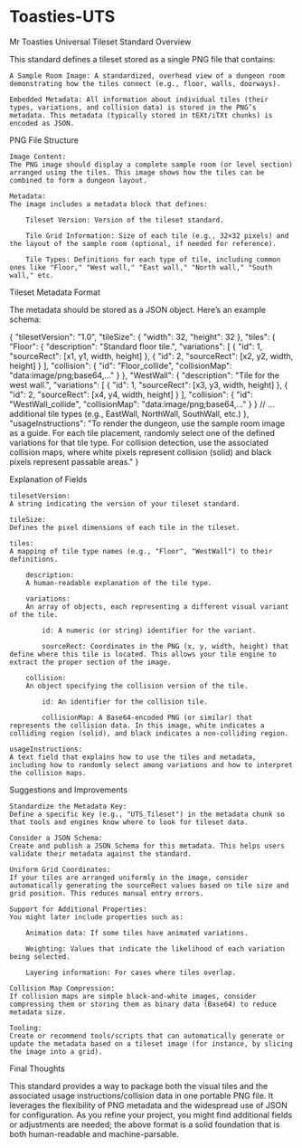 # Toasties-UTS
Mr Toasties Universal Tileset Standard
Overview

This standard defines a tileset stored as a single PNG file that contains:

    A Sample Room Image: A standardized, overhead view of a dungeon room demonstrating how the tiles connect (e.g., floor, walls, doorways).

    Embedded Metadata: All information about individual tiles (their types, variations, and collision data) is stored in the PNG’s metadata. This metadata (typically stored in tEXt/iTXt chunks) is encoded as JSON.

PNG File Structure

    Image Content:
    The PNG image should display a complete sample room (or level section) arranged using the tiles. This image shows how the tiles can be combined to form a dungeon layout.

    Metadata:
    The image includes a metadata block that defines:

        Tileset Version: Version of the tileset standard.

        Tile Grid Information: Size of each tile (e.g., 32×32 pixels) and the layout of the sample room (optional, if needed for reference).

        Tile Types: Definitions for each type of tile, including common ones like "Floor," "West wall," "East wall," "North wall," "South wall," etc.

Tileset Metadata Format

The metadata should be stored as a JSON object. Here’s an example schema:

{
  "tilesetVersion": "1.0",
  "tileSize": { "width": 32, "height": 32 },
  "tiles": {
    "Floor": {
      "description": "Standard floor tile.",
      "variations": [
        { "id": 1, "sourceRect": [x1, y1, width, height] },
        { "id": 2, "sourceRect": [x2, y2, width, height] }
      ],
      "collision": {
        "id": "Floor_collide",
        "collisionMap": "data:image/png;base64,..."
      }
    },
    "WestWall": {
      "description": "Tile for the west wall.",
      "variations": [
        { "id": 1, "sourceRect": [x3, y3, width, height] },
        { "id": 2, "sourceRect": [x4, y4, width, height] }
      ],
      "collision": {
        "id": "WestWall_collide",
        "collisionMap": "data:image/png;base64,..."
      }
    }
    // ... additional tile types (e.g., EastWall, NorthWall, SouthWall, etc.)
  },
  "usageInstructions": "To render the dungeon, use the sample room image as a guide. For each tile placement, randomly select one of the defined variations for that tile type. For collision detection, use the associated collision maps, where white pixels represent collision (solid) and black pixels represent passable areas."
}

Explanation of Fields

    tilesetVersion:
    A string indicating the version of your tileset standard.

    tileSize:
    Defines the pixel dimensions of each tile in the tileset.

    tiles:
    A mapping of tile type names (e.g., "Floor", "WestWall") to their definitions.

        description:
        A human-readable explanation of the tile type.

        variations:
        An array of objects, each representing a different visual variant of the tile.

            id: A numeric (or string) identifier for the variant.

            sourceRect: Coordinates in the PNG (x, y, width, height) that define where this tile is located. This allows your tile engine to extract the proper section of the image.

        collision:
        An object specifying the collision version of the tile.

            id: An identifier for the collision tile.

            collisionMap: A Base64-encoded PNG (or similar) that represents the collision data. In this image, white indicates a colliding region (solid), and black indicates a non-colliding region.

    usageInstructions:
    A text field that explains how to use the tiles and metadata, including how to randomly select among variations and how to interpret the collision maps.

Suggestions and Improvements

    Standardize the Metadata Key:
    Define a specific key (e.g., "UTS_Tileset") in the metadata chunk so that tools and engines know where to look for tileset data.

    Consider a JSON Schema:
    Create and publish a JSON Schema for this metadata. This helps users validate their metadata against the standard.

    Uniform Grid Coordinates:
    If your tiles are arranged uniformly in the image, consider automatically generating the sourceRect values based on tile size and grid position. This reduces manual entry errors.

    Support for Additional Properties:
    You might later include properties such as:

        Animation data: If some tiles have animated variations.

        Weighting: Values that indicate the likelihood of each variation being selected.

        Layering information: For cases where tiles overlap.

    Collision Map Compression:
    If collision maps are simple black-and-white images, consider compressing them or storing them as binary data (Base64) to reduce metadata size.

    Tooling:
    Create or recommend tools/scripts that can automatically generate or update the metadata based on a tileset image (for instance, by slicing the image into a grid).

Final Thoughts

This standard provides a way to package both the visual tiles and the associated usage instructions/collision data in one portable PNG file. It leverages the flexibility of PNG metadata and the widespread use of JSON for configuration. As you refine your project, you might find additional fields or adjustments are needed; the above format is a solid foundation that is both human-readable and machine-parsable.